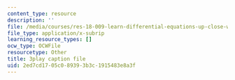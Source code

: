 ```yaml
---
content_type: resource
description: ''
file: /media/courses/res-18-009-learn-differential-equations-up-close-with-gilbert-strang-and-cleve-moler-fall-2015/2ed7cd1705c089393b3c1915483e8a3f_DkOgvZywshI.srt
file_type: application/x-subrip
learning_resource_types: []
ocw_type: OCWFile
resourcetype: Other
title: 3play caption file
uid: 2ed7cd17-05c0-8939-3b3c-1915483e8a3f
---
```

